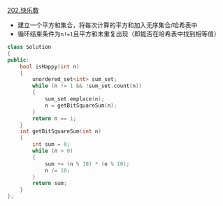 [202.快乐数](https://leetcode-cn.com/problems/happy-number/)

- 建立一个平方和集合，将每次计算的平方和加入无序集合/哈希表中
- 循环结束条件为`n!=1`且平方和未重复出现（即能否在哈希表中找到相等值）

```cpp
class Solution
{
public:
    bool isHappy(int n)
    {
        unordered_set<int> sum_set;
        while (n != 1 && !sum_set.count(n))
        {
            sum_set.emplace(n);
            n = getBitSquareSum(n);
        }
        return n == 1;
    }
    int getBitSquareSum(int n)
    {
        int sum = 0;
        while (n > 0)
        {
            sum += (n % 10) * (n % 10);
            n /= 10;
        }
        return sum;
    }
};
```

